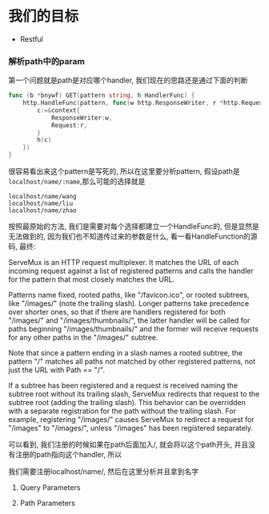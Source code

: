 # 我们的目标
* Restful

### 解析path中的param
第一个问题就是path是对应哪个handler, 我们现在的思路还是通过下面的判断
```go
func (b *bnywf) GET(pattern string, h HandlerFunc) {
	http.HandleFunc(pattern, func(w http.ResponseWriter, r *http.Request) {
		c:=&context{
			ResponseWriter:w,
			Request:r,
		}
		h(c)
	})
}
```
很容易看出来这个pattern是写死的, 所以在这里要分析pattern, 假设path是```localhost/name/:name```,那么可能的选择就是

```
localhost/name/wang
localhost/name/liu
localhost/name/zhao
```

按照最原始的方法, 我们是需要对每个选择都建立一个HandleFunc的, 但是显然是无法做到的, 因为我们也不知道传过来的参数是什么, 看一看HandleFunction的源码, 最终:


ServeMux is an HTTP request multiplexer. It matches the URL of each incoming request against a list of registered patterns and calls the handler 
for the pattern that most closely matches the URL.

Patterns name fixed, rooted paths, like "/favicon.ico", or rooted subtrees, like "/images/" (note the trailing slash). Longer patterns take precedence over shorter ones, so that if there are handlers registered for both "/images/" and "/images/thumbnails/", the latter handler will be called for paths beginning "/images/thumbnails/" and the former will receive requests for any other paths in the "/images/" subtree.

Note that since a pattern ending in a slash names a rooted subtree, the pattern "/" matches all paths not matched by other registered patterns, not just the URL with Path == "/".

If a subtree has been registered and a request is received naming the subtree root without its trailing slash, ServeMux redirects that request to the subtree root (adding the trailing slash). This behavior can be overridden with a separate registration for the path without the trailing slash. For example, registering "/images/" causes ServeMux to redirect a request for "/images" to "/images/", unless "/images" has been registered separately.

可以看到, 我们注册的时候如果在path后面加入/, 就会将以这个path开头, 并且没有注册的path指向这个handler, 所以

我们需要注册localhost/name/, 然后在这里分析并且拿到名字


1. Query Parameters

2. Path Parameters





